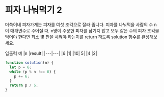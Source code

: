 # 피자 나눠먹기 2

머쓱이네 피자가게는 피자를 여섯 조각으로 잘라 줍니다. 피자를 나눠먹을 사람의 수 n이 매개변수로 주어질 때, n명이 주문한 피자를 남기지 않고 모두 같은 수의 피자 조각을 먹어야 한다면 최소 몇 판을 시켜야 하는지를 return 하도록 solution 함수를 완성해보세요.

입출력 예
|n |result|
|---|---|
|6 |1|
|10| 5|
|4 |2|

```js
function solution(n) {
  let p = 6;
  while (p % n !== 0) {
    p += 6;
  }
  return p / 6;
}
```

